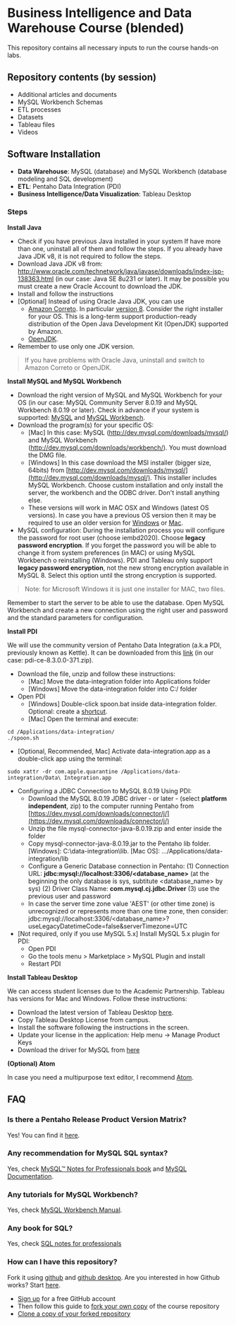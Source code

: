 # Business Intelligence and Data Warehouse Course (blended)

This repository contains all necessary inputs to run the course hands-on labs. 

## Repository contents (by session)

  - Additional articles and documents
  - MySQL Workbench Schemas
  - ETL processes
  - Datasets
  - Tableau files
  - Videos

## Software Installation

  - **Data Warehouse**: MySQL (database) and MySQL Workbench (database modeling and SQL development)
  - **ETL**: Pentaho Data Integration (PDI)
  - **Business Intelligence/Data Visualization**: Tableau Desktop

### Steps

**Install Java**

  - Check if you have previous Java installed in your system If have more than one, uninstall all of them and follow the steps. If you already have Java JDK v8, it is not required to follow the steps.
  - Download Java JDK v8 from: http://www.oracle.com/technetwork/java/javase/downloads/index-jsp-138363.html (in our case: Java SE 8u231 or later). It may be possible you must create a new Oracle Account to download the JDK.
  - Install and follow the instructions
  - [Optional] Instead of using Oracle Java JDK, you can use
    - [Amazon Correto](https://aws.amazon.com/tw/corretto/). In particular [version 8](https://docs.aws.amazon.com/corretto/latest/corretto-8-ug/downloads-list.html). Consider the right installer for your OS. This is a long-term support production-ready distribution of the Open Java Development Kit (OpenJDK) supported by Amazon. 
    - [OpenJDK](https://openjdk.java.net/).
  - Remember to use only one JDK version.

> If you have problems with Oracle Java, uninstall and switch to Amazon Correto or OpenJDK.

**Install MySQL and MySQL Workbench**

  - Download the right version of MySQL and MySQL Workbench for your OS (in our case: MySQL Community Server 8.0.19 and MySQL Workbench 8.0.19 or later). Check in advance if your system is supported: [MySQL](https://www.mysql.com/support/supportedplatforms/database.html) and [MySQL Workbench](https://www.mysql.com/support/supportedplatforms/workbench.html).
  - Download the program(s) for your specific OS: 
    - [Mac] In this case: MySQL (http://dev.mysql.com/downloads/mysql/) and MySQL Workbench (http://dev.mysql.com/downloads/workbench/). You must download the DMG file.
    - [Windows] In this case download the MSI installer (bigger size, 64bits) from [http://dev.mysql.com/downloads/mysql/](http://dev.mysql.com/downloads/mysql/). This installer includes MySQL Workbench. Choose custom installation and only install the server, the workbench and the ODBC driver. Don't install anything else. 
    - These versions will work in MAC OSX and Windows (latest OS versions). In case you have a previous OS version then it may be required to use an older version for [Windows](https://downloads.mysql.com/archives/installer/) or [Mac](https://downloads.mysql.com/archives/community/).
  - MySQL configuration: During the installation process you will configure the password for root user (choose iembd2020). Choose **legacy password encryption**. If you forget the password you will be able to change it from system preferences (in MAC) or using MySQL Workbench o reinstalling (Windows). PDI and Tableau only support **legacy password encryption**, not the new strong encryption available in MySQL 8. Select this option until the strong encryption is supported.

> Note: for Microsoft Windows it is just one installer for MAC, two files.

Remember to start the server to be able to use the database. Open MySQL Workbench and create a new connection using the right user and password and the standard parameters for configuration.

**Install PDI**

We will use the community version of Pentaho Data Integration (a.k.a PDI, previously known
as Kettle). It can be downloaded from this [link](https://sourceforge.net/projects/pentaho/files/Pentaho%208.3/client-tools/) (in our case: pdi-ce-8.3.0.0-371.zip).

  - Download the file, unzip and follow these instructions:
    - [Mac] Move the data-integration folder into Applications folder
    - [Windows] Move the data-integration folder into C:/ folder
  - Open PDI
    - [Windows] Double-click spoon.bat inside data-integration folder. Optional: create a [shortcut](https://www.howtogeek.com/436615/how-to-create-desktop-shortcuts-on-windows-10-the-easy-way/).
    - [Mac] Open the terminal and execute:
    
```
cd /Applications/data-integration/
./spoon.sh
```  

  - [Optional, Recommended, Mac] Activate data-integration.app as a double-click app using the terminal:
  
``` 
sudo xattr -dr com.apple.quarantine /Applications/data-integration/Data\ Integration.app
```  

  - Configuring a JDBC Connection to MySQL 8.0.19 Using PDI:
    - Download the MySQL 8.0.19 JDBC driver  - or later - (select **platform independent**, zip) to the computer running Pentaho from [https://dev.mysql.com/downloads/connector/j/](https://dev.mysql.com/downloads/connector/j/)
    - Unzip the file mysql-connector-java-8.0.19.zip and enter inside the folder
    - Copy mysql-connector-java-8.0.19.jar to the Pentaho lib folder. [Windows]: C:\data-integration\lib. [Mac OS]: …/Applications/data-integration/lib
    - Configure a Generic Database connection in Pentaho: (1) Connection URL: **jdbc:mysql://localhost:3306/<database_name>** (at the beginning the only database is sys, subtitute <database_name> by sys) (2) Driver Class Name: **com.mysql.cj.jdbc.Driver** (3) use the previous user and password
    - In case the server time zone value 'AEST' (or other time zone) is unrecognized or represents more than one time zone, then consider: jdbc:mysql://localhost:3306/<database_name>?useLegacyDatetimeCode=false&serverTimezone=UTC
  - [Not required, only if you use MySQL 5.x] Install MySQL 5.x plugin for PDI:
    - Open PDI
    - Go the tools menu > Marketplace > MySQL Plugin and install
    - Restart PDI

**Install Tableau Desktop**

We can access student licenses due to the Academic Partnership. Tableau has versions for Mac and Windows. Follow these instructions:

  - Download the latest version of Tableau Desktop [here](https://www.tableau.com/academic).
  - Copy Tableau Desktop License from campus.
  - Install the software following the instructions in the screen.
  - Update your license in the application: Help menu -> Manage Product Keys
  - Download the driver for MySQL from [here](https://www.tableau.com/support/drivers)

**(Optional) Atom**

In case you need a multipurpose text editor, I recommend [Atom](https://atom.io).

## FAQ

### Is there a Pentaho Release Product Version Matrix?

Yes! You can find it [here](https://wiki.pentaho.com/display/PEOpen/Pentaho+Release+Product+Version+Matrix+8.x).

### Any recommendation for MySQL SQL syntax?

Yes, check [MySQL™ Notes for Professionals book](http://books.goalkicker.com/MySQLBook/) and [MySQL Documentation](https://dev.mysql.com/doc/).

### Any tutorials for MySQL Workbench?

Yes, check [MySQL Workbench Manual](https://dev.mysql.com/doc/workbench/en/).

### Any book for SQL?

Yes, check [SQL notes for professionals](https://goalkicker.com/SQLBook/)

### How can I have this repository?

Fork it using [github](https://www.github.com) and [github desktop](https://www.desktop.github.com). Are you interested in how Github works? Start [here](https://guides.github.com/activities/hello-world/).

  - [Sign up](https://github.com/join) for a free GitHub account
  - Then follow this guide to [fork your own copy](https://guides.github.com/activities/forking/) of the course repository
  - [Clone a copy of your forked repository](https://help.github.com/articles/cloning-a-repository/)
